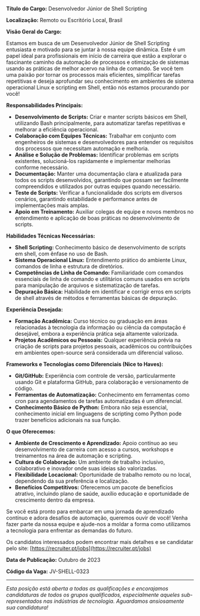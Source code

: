 
**Título do Cargo:** Desenvolvedor Júnior de Shell Scripting

**Localização:** Remoto ou Escritório Local, Brasil

**Visão Geral do Cargo:**

Estamos em busca de um Desenvolvedor Júnior de Shell Scripting entusiasta e motivado para se juntar à nossa equipe dinâmica. Este é um papel ideal para profissionais em início de carreira que estão a explorar o fascinante caminho da automação de processos e otimização de sistemas usando as práticas de melhor acervo na linha de comando. Se você tem uma paixão por tornar os processos mais eficientes, simplificar tarefas repetitivas e deseja aprofundar seu conhecimento em ambientes de sistema operacional Linux e scripting em Shell, então nós estamos procurando por você!

**Responsabilidades Principais:**

- **Desenvolvimento de Scripts:** Criar e manter scripts básicos em Shell, utilizando Bash principalmente, para automatizar tarefas repetitivas e melhorar a eficiência operacional.
- **Colaboração com Equipes Técnicas:** Trabalhar em conjunto com engenheiros de sistemas e desenvolvedores para entender os requisitos dos processos que necessitam automação e melhoria.
- **Análise e Solução de Problemas:** Identificar problemas em scripts existentes, solucioná-los rapidamente e implementar melhorias conforme necessário.
- **Documentação:** Manter uma documentação clara e atualizada para todos os scripts desenvolvidos, garantindo que possam ser facilmente compreendidos e utilizados por outras equipes quando necessário.
- **Teste de Scripts:** Verificar a funcionalidade dos scripts em diversos cenários, garantindo estabilidade e performance antes de implementações mais amplas.
- **Apoio em Treinamento:** Auxiliar colegas de equipe e novos membros no entendimento e aplicação de boas práticas no desenvolvimento de scripts.

**Habilidades Técnicas Necessárias:**

- **Shell Scripting:** Conhecimento básico de desenvolvimento de scripts em shell, com ênfase no uso de Bash.
- **Sistema Operacional Linux:** Entendimento prático do ambiente Linux, comandos de linha e estrutura de diretórios.
- **Competências de Linha de Comando:** Familiaridade com comandos essenciais de linha de comando e utilitários comuns usados em scripts para manipulação de arquivos e sistematização de tarefas.
- **Depuração Básica:** Habilidade em identificar e corrigir erros em scripts de shell através de métodos e ferramentas básicas de depuração.

**Experiência Desejada:**

- **Formação Acadêmica:** Curso técnico ou graduação em áreas relacionadas à tecnologia da informação ou ciência da computação é desejável, embora a experiência prática seja altamente valorizada.
- **Projetos Acadêmicos ou Pessoais:** Qualquer experiência prévia na criação de scripts para projetos pessoais, acadêmicos ou contribuições em ambientes open-source será considerada um diferencial valioso.

**Frameworks e Tecnologias como Diferenciais (Nice to Haves):**

- **Git/GitHub:** Experiência com controle de versão, particularmente usando Git e plataforma GitHub, para colaboração e versionamento de código.
- **Ferramentas de Automatização:** Conhecimento em ferramentas como cron para agendamentos de tarefas automatizadas é um diferencial.
- **Conhecimento Básico de Python:** Embora não seja essencial, conhecimento inicial em linguagens de scripting como Python pode trazer benefícios adicionais na sua função.

**O que Oferecemos:**

- **Ambiente de Crescimento e Aprendizado:** Apoio contínuo ao seu desenvolvimento de carreira com acesso a cursos, workshops e treinamentos na área de automação e scripting.
- **Cultura de Colaboração:** Um ambiente de trabalho inclusivo, colaborativo e inovador onde suas ideias são valorizadas.
- **Flexibilidade Locacional:** Oportunidade de trabalho remoto ou no local, dependendo da sua preferência e localização.
- **Benefícios Competitivos:** Oferecemos um pacote de benefícios atrativo, incluindo plano de saúde, auxílio educação e oportunidade de crescimento dentro da empresa.

Se você está pronto para embarcar em uma jornada de aprendizado contínuo e adora desafios de automação, queremos ouvir de você! Venha fazer parte da nossa equipe e ajude-nos a moldar a forma como utilizamos a tecnologia para enfrentar as demandas do futuro.

Os candidatos interessados podem encontrar mais detalhes e se candidatar pelo site: [https://recruiter.pt/jobs](https://recruiter.pt/jobs)

**Data de Publicação:** Outubro de 2023

**Código da Vaga:** JV-SHELL-0323

---

*Esta posição está aberta a todas as qualificações e encorajamos candidaturas de todos os grupos qualificados, especialmente aqueles sub-representados nas indústrias de tecnologia. Aguardamos ansiosamente sua candidatura!* 
